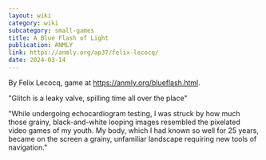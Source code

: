 ```yaml
---
layout: wiki
category: wiki
subcategory: small-games
title: A Blue Flash of Light
publication: ANMLY
link: https://anmly.org/ap37/felix-lecocq/
date: 2024-03-14
---
```


By Felix Lecocq, game at <https://anmly.org/blueflash.html>.

"Glitch is a leaky valve, spilling time all over the place"

"While undergoing echocardiogram testing, I was struck by how much those grainy, black-and-white looping images resembled the pixelated video games of my youth. My body, which I had known so well for 25 years, became on the screen a grainy, unfamiliar landscape requiring new tools of navigation."
